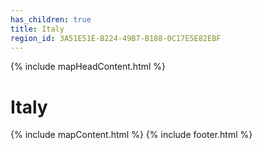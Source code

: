 ```yaml
---
has_children: true
title: Italy
region_id: 3A51E51E-B224-49B7-B188-0C17E5E82EBF
---
```

{% include mapHeadContent.html %}
# Italy
{% include mapContent.html %}
{% include footer.html %}
